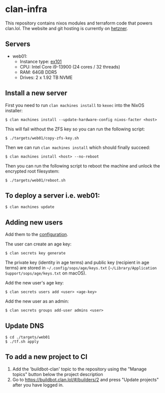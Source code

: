 # clan-infra

This repository contains nixos modules and terraform code that powers clan.lol.
The website and git hosting is currently on [hetzner](https://www.hetzner.com/).

## Servers

- web01:
  - Instance type:
    [ex101](https://www.hetzner.com/de/dedicated-rootserver/ex101)
  - CPU: Intel Core i9-13900 (24 cores / 32 threads)
  - RAM: 64GB DDR5
  - Drives: 2 x 1.92 TB NVME

## Install a new server

First you need to run `clan machines install` to `kexec` into the NixOS
installer:

```
$ clan machines install --update-hardware-config nixos-facter <host>
```

This will fail without the ZFS key so you can run the following script:

```
$ ./targets/web01/copy-zfs-key.sh
```

Then we can run `clan machines install` which should finally succeed:

```
$ clan machines install <host> --no-reboot
```

Then you can run the following script to reboot the machine and unlock the
encrypted root filesystem:

```
$ ./targets/web01/reboot.sh
```

## To deploy a server i.e. web01:

```
$ clan machines update
```

## Adding new users

Add them to the [configuration](modules/admins.nix).

The user can create an age key:

```
$ clan secrets key generate
```

The private key (identity in age terms) and public key (recipient in age terms)
are stored in `~/.config/sops/age/keys.txt`
(`~/Library/Application Support/sops/age/keys.txt` on macOS).

Add the new user's age key:

```
$ clan secrets users add <user> <age-key>
```

Add the new user as an admin:

```
$ clan secrets groups add-user admins <user>
```

## Update DNS

```
$ cd ./targets/web01
$ ./tf.sh apply
```

## To add a new project to CI

1. Add the 'buildbot-clan' topic to the repository using the "Manage topics"
   button below the project description
2. Go to https://buildbot.clan.lol/#/builders/2 and press "Update projects"
   after you have logged in.
